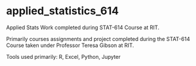 # applied_statistics_614
Applied Stats Work completed during STAT-614 Course at RIT.

Primarily courses assignments and project completed during the STAT-614 Course taken under Professor Teresa Gibson at RIT.

Tools used primarily: R, Excel, Python, Jupyter

